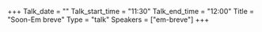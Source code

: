 +++
Talk_date = ""
Talk_start_time = "11:30"
Talk_end_time = "12:00"
Title = "Soon-Em breve"
Type = "talk"
Speakers = ["em-breve"]
+++


